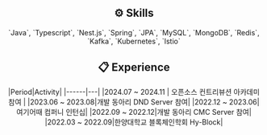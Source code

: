 <div align="center">
    
 ## ⚙️ Skills
  
  </div>
  <div align="center">
  `Java`, `Typescript`, `Nest.js`, `Spring`, `JPA`, `MySQL`, `MongoDB`, `Redis`, `Kafka`, `Kubernetes`, `Istio`
  
  
 
  
  </div>
    
  <div align="center">
    
 ## 📋 Experience
  </div>
  <div align="center">
|Period|Activity|
|------|---|
|2024.07 ~ 2024.11 | 오픈소스 컨트리뷰션 아카데미 참여  | 
|2023.06 ~ 2023.08|개발 동아리 DND Server 참여|
|2022.12 ~ 2023.06|여기어때 컴퍼니 인턴십|
|2022.09 ~ 2022.12|개발 동아리 CMC Server 참여|
|2022.03 ~ 2022.09|한양대학교 블록체인학회 Hy-Block|
  </div>
  </div>

